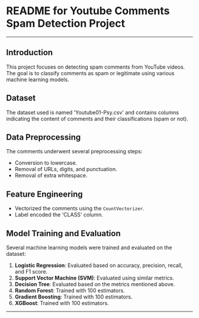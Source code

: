 
# README for Youtube Comments Spam Detection Project

---

## Introduction
This project focuses on detecting spam comments from YouTube videos. The goal is to classify comments as spam or legitimate using various machine learning models.

## Dataset
The dataset used is named 'Youtube01-Psy.csv' and contains columns indicating the content of comments and their classifications (spam or not).

## Data Preprocessing
The comments underwent several preprocessing steps:
- Conversion to lowercase.
- Removal of URLs, digits, and punctuation.
- Removal of extra whitespace.

## Feature Engineering
- Vectorized the comments using the `CountVectorizer`.
- Label encoded the 'CLASS' column.

## Model Training and Evaluation
Several machine learning models were trained and evaluated on the dataset:

1. **Logistic Regression**: Evaluated based on accuracy, precision, recall, and F1 score.
2. **Support Vector Machine (SVM)**: Evaluated using similar metrics.
3. **Decision Tree**: Evaluated based on the metrics mentioned above.
4. **Random Forest**: Trained with 100 estimators.
5. **Gradient Boosting**: Trained with 100 estimators.
6. **XGBoost**: Trained with 100 estimators.

---

